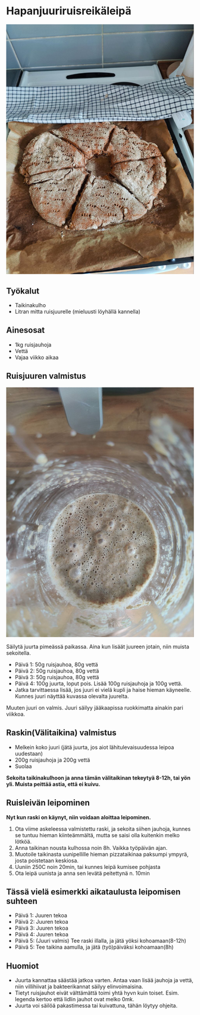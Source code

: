 # Hapanjuuriruisreikäleipä

![Valmis ruisleipä](https://github.com/luumut/luumucookbook/blob/master/media/hapanjuuriruisreikaleipa1.jpg?raw=true)

## Työkalut
- Taikinakulho
- Litran mitta ruisjuurelle (mieluusti löyhällä kannella)

## Ainesosat
- 1kg ruisjauhoja
- Vettä
- Vajaa viikko aikaa

## Ruisjuuren valmistus
![Valmis hapanjuuri](https://github.com/luumut/luumucookbook/blob/master/media/hapanjuuriruisreikaleipa2.jpg?raw=true)

Säilytä juurta pimeässä paikassa. Aina kun lisäät juureen jotain, niin muista sekoitella.

- Päivä 1: 50g ruisjauhoa, 80g vettä
- Päivä 2: 50g ruisjauhoa, 80g vettä
- Päivä 3: 50g ruisjauhoa, 80g vettä
- Päivä 4: 100g juurta, loput pois. Lisää 100g ruisjauhoja ja 100g vettä.
- Jatka tarvittaessa lisää, jos juuri ei vielä kupli ja haise hieman käyneelle. Kunnes juuri näyttää kuvassa olevalta juurelta.

Muuten juuri on valmis. Juuri säilyy jääkaapissa ruokkimatta ainakin pari viikkoa.

## Raskin(Välitaikina) valmistus
- Melkein koko juuri (jätä juurta, jos aiot lähitulevaisuudessa leipoa uudestaan)
- 200g ruisjauhoja ja 200g vettä
- Suolaa

**Sekoita taikinakulhoon ja anna tämän välitaikinan tekeytyä 8-12h, tai yön yli. Muista peittää astia, että ei kuivu.**


## Ruisleivän leipominen

**Nyt kun raski on käynyt, niin voidaan aloittaa leipominen.**

1. Ota viime askeleessa valmistettu raski, ja sekoita siihen jauhoja, kunnes se tuntuu hieman kiinteämmältä, mutta se saisi olla kuitenkin melko lötköä.
2. Anna taikinan nousta kulhossa noin 8h. Vaikka työpäivän ajan.
2. Muotoile taikinasta uunipellille hieman pizzataikinaa paksumpi ympyrä, josta poistetaan keskiosa.
3. Uuniin 250C noin 20min, tai kunnes leipä kumisee pohjasta
4. Ota leipä uunista ja anna sen levätä peitettynä n. 10min


## Tässä vielä esimerkki aikataulusta leipomisen suhteen
- Päivä 1: Juuren tekoa
- Päivä 2: Juuren tekoa
- Päivä 3: Juuren tekoa
- Päivä 4: Juuren tekoa
- Päivä 5: (Juuri valmis) Tee raski illalla, ja jätä yöksi kohoamaan(8-12h)
- Päivä 5: Tee taikina aamulla, ja jätä (työ)päiväksi kohoamaan(8h)

## Huomiot
- Juurta kannattaa säästää jatkoa varten. Antaa vaan lisää jauhoja ja vettä, niin villihiivat ja bakteerikannat säilyy elinvoimaisina.
- Tietyt ruisjauhot eivät välttämättä toimi yhtä hyvn kuin toiset. Esim. legenda kertoo että lidlin jauhot ovat melko 0mk.
- Juurta voi säilöä pakastimessa tai kuivattuna, tähän löytyy ohjeita.